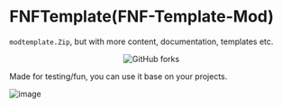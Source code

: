 ﻿# FNFTemplate(FNF-Template-Mod)

`modtemplate.Zip`, but with more content, documentation, templates etc.
<p align="center">
   <img alt="GitHub forks" src="https://img.shields.io/github/forks/PatoFlamejanteTV/FNFTemplate">
</p>

Made for testing/fun, you can use it base on your projects.

![image](https://github.com/user-attachments/assets/44d4d6f2-54e0-4a65-a055-c233b855f052)
